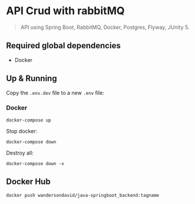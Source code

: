 # API Crud with rabbitMQ

>  API using Spring Boot, RabbitMQ, Docker, Postgres, Flyway, JUnity 5. 

## Required global dependencies
- Docker

## Up & Running

Copy the `.env.dev` file to a new `.env` file:

### Docker
```
docker-compose up
```
Stop docker:

```
docker-compose down
```
Destroy all:

```
docker-compose down -v
```
## Docker Hub
```
docker push wandersondavid/java-springboot_backend:tagname
```